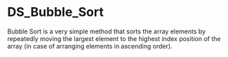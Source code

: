 # DS_Bubble_Sort
Bubble Sort is a very simple method that sorts the array elements by repeatedly moving the largest element to the highest index position of the array (in case of arranging elements in ascending order).

